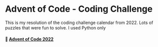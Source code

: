 # Advent of Code - Coding Challenge

This is my resolution of the coding challenge calendar from 2022.
Lots of puzzles that were fun to solve. 
I used Python only

#### 🔗 [Advent of Code 2022](https://adventofcode.com/2022)
